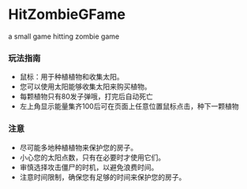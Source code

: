 # HitZombieGFame

a small game hitting zombie game 

<h3>玩法指南</h3>

* 鼠标：用于种植植物和收集太阳。
* 您可以使用太阳能够收集太阳来购买植物。
* 每颗植物只有80发子弹哦，打完后自动死亡
* 左上角显示能量集齐100后可在页面上任意位置鼠标点击，种下一颗植物

### 注意

* 尽可能多地种植植物来保护您的房子。
* 小心您的太阳点数，只有在必要时才使用它们。
* 审慎选择攻击僵尸的时机，以避免浪费时间。
* 注意时间限制，确保您有足够的时间来保护您的房子。
 
